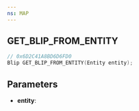 ```yaml
---
ns: MAP
---
```

## GET_BLIP_FROM_ENTITY

```c
// 0x6D2C41A8BD6D6FD0
Blip GET_BLIP_FROM_ENTITY(Entity entity);
```

## Parameters
* **entity**:
